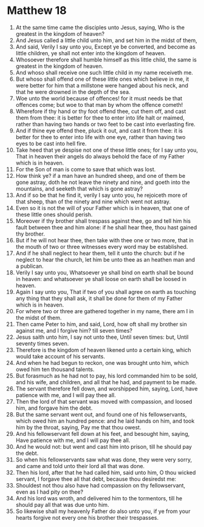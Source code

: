 ﻿# Matthew 18
1. At the same time came the disciples unto Jesus, saying, Who is the greatest in the kingdom of heaven? 
2. And Jesus called a little child unto him, and set him in the midst of them, 
3. And said, Verily I say unto you, Except ye be converted, and become as little children, ye shall not enter into the kingdom of heaven. 
4. Whosoever therefore shall humble himself as this little child, the same is greatest in the kingdom of heaven. 
5. And whoso shall receive one such little child in my name receiveth me. 
6. But whoso shall offend one of these little ones which believe in me, it were better for him that a millstone were hanged about his neck, and that he were drowned in the depth of the sea. 
7.  Woe unto the world because of offences! for it must needs be that offences come; but woe to that man by whom the offence cometh! 
8. Wherefore if thy hand or thy foot offend thee, cut them off, and cast them from thee: it is better for thee to enter into life halt or maimed, rather than having two hands or two feet to be cast into everlasting fire. 
9. And if thine eye offend thee, pluck it out, and cast it from thee: it is better for thee to enter into life with one eye, rather than having two eyes to be cast into hell fire. 
10. Take heed that ye despise not one of these little ones; for I say unto you, That in heaven their angels do always behold the face of my Father which is in heaven. 
11. For the Son of man is come to save that which was lost. 
12. How think ye? if a man have an hundred sheep, and one of them be gone astray, doth he not leave the ninety and nine, and goeth into the mountains, and seeketh that which is gone astray? 
13. And if so be that he find it, verily I say unto you, he rejoiceth more of that sheep, than of the ninety and nine which went not astray. 
14. Even so it is not the will of your Father which is in heaven, that one of these little ones should perish. 
15.  Moreover if thy brother shall trespass against thee, go and tell him his fault between thee and him alone: if he shall hear thee, thou hast gained thy brother. 
16. But if he will not hear thee, then take with thee one or two more, that in the mouth of two or three witnesses every word may be established. 
17. And if he shall neglect to hear them, tell it unto the church: but if he neglect to hear the church, let him be unto thee as an heathen man and a publican. 
18. Verily I say unto you, Whatsoever ye shall bind on earth shall be bound in heaven: and whatsoever ye shall loose on earth shall be loosed in heaven. 
19. Again I say unto you, That if two of you shall agree on earth as touching any thing that they shall ask, it shall be done for them of my Father which is in heaven. 
20. For where two or three are gathered together in my name, there am I in the midst of them. 
21.  Then came Peter to him, and said, Lord, how oft shall my brother sin against me, and I forgive him? till seven times? 
22. Jesus saith unto him, I say not unto thee, Until seven times: but, Until seventy times seven. 
23.  Therefore is the kingdom of heaven likened unto a certain king, which would take account of his servants. 
24. And when he had begun to reckon, one was brought unto him, which owed him ten thousand talents. 
25. But forasmuch as he had not to pay, his lord commanded him to be sold, and his wife, and children, and all that he had, and payment to be made. 
26. The servant therefore fell down, and worshipped him, saying, Lord, have patience with me, and I will pay thee all. 
27. Then the lord of that servant was moved with compassion, and loosed him, and forgave him the debt. 
28. But the same servant went out, and found one of his fellowservants, which owed him an hundred pence: and he laid hands on him, and took him by the throat, saying, Pay me that thou owest. 
29. And his fellowservant fell down at his feet, and besought him, saying, Have patience with me, and I will pay thee all. 
30. And he would not: but went and cast him into prison, till he should pay the debt. 
31. So when his fellowservants saw what was done, they were very sorry, and came and told unto their lord all that was done. 
32. Then his lord, after that he had called him, said unto him, O thou wicked servant, I forgave thee all that debt, because thou desiredst me: 
33. Shouldest not thou also have had compassion on thy fellowservant, even as I had pity on thee? 
34. And his lord was wroth, and delivered him to the tormentors, till he should pay all that was due unto him. 
35. So likewise shall my heavenly Father do also unto you, if ye from your hearts forgive not every one his brother their trespasses. 
